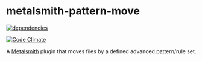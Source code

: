 metalsmith-pattern-move
===============================
[![dependencies](https://david-dm.org/ubenzer/metalsmith-pattern-move.png)](https://david-dm.org/ubenzer/metalsmith-pattern-move)

[![Code Climate](https://codeclimate.com/github/ubenzer/metalsmith-pattern-move/badges/gpa.svg)](https://codeclimate.com/github/ubenzer/metalsmith-pattern-move)

A [Metalsmith](https://github.com/segmentio/metalsmith) plugin that moves files by a defined advanced pattern/rule set.
